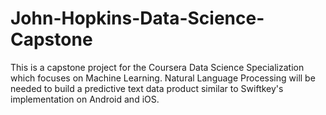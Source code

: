 John-Hopkins-Data-Science-Capstone
==================================

This is a capstone project for the Coursera Data Science Specialization which focuses on Machine Learning. Natural Language Processing will be needed to build a predictive text data product similar to Swiftkey's implementation on Android and iOS.
